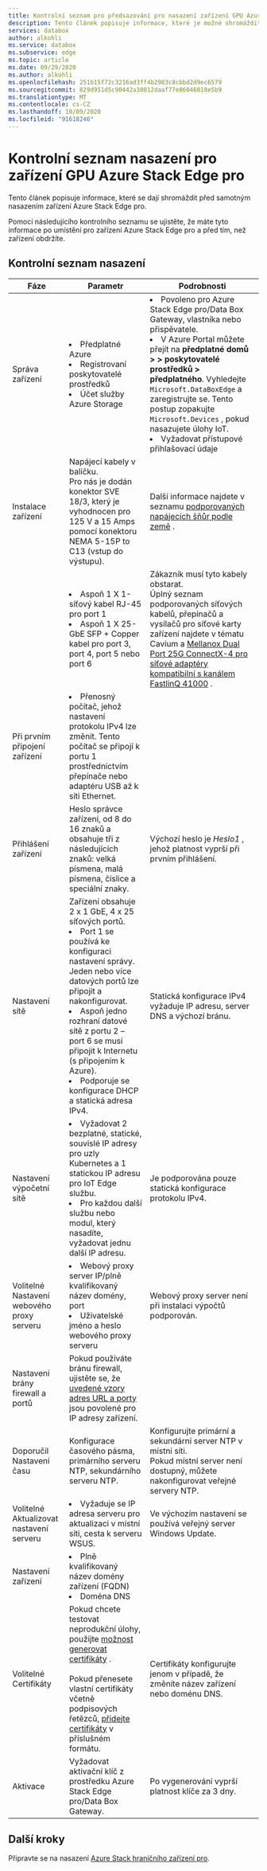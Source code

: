```yaml
---
title: Kontrolní seznam pro předsazování pro nasazení zařízení GPU Azure Stack Edge pro | Microsoft Docs
description: Tento článek popisuje informace, které je možné shromáždit před nasazením zařízení GPU Azure Stack Edge pro.
services: databox
author: alkohli
ms.service: databox
ms.subservice: edge
ms.topic: article
ms.date: 09/29/2020
ms.author: alkohli
ms.openlocfilehash: 251b15f72c3216ad3ff4b2983c8cbbd2d9ec6579
ms.sourcegitcommit: 829d951d5c90442a38012daaf77e86046018e5b9
ms.translationtype: MT
ms.contentlocale: cs-CZ
ms.lasthandoff: 10/09/2020
ms.locfileid: "91618246"
---
```

# <a name="deployment-checklist-for-your-azure-stack-edge-pro-gpu-device"></a>Kontrolní seznam nasazení pro zařízení GPU Azure Stack Edge pro  

Tento článek popisuje informace, které se dají shromáždit před samotným nasazením zařízení Azure Stack Edge pro. 

Pomocí následujícího kontrolního seznamu se ujistěte, že máte tyto informace po umístění pro zařízení Azure Stack Edge pro a před tím, než zařízení obdržíte. 

## <a name="deployment-checklist"></a>Kontrolní seznam nasazení 

| Fáze                             | Parametr                                                                                                                                                                                                                           | Podrobnosti                                                                                                           |
|-----------------------------------|-------------------------------------------------------------------------------------------------------------------------------------------------------------------------------------------------------------------------------------|-------------------------------------------------------------------------------------------------------------------|
| Správa zařízení               | <li>Předplatné Azure</li><li>Registrovaní poskytovatelé prostředků</li><li>Účet služby Azure Storage</li>|<li>Povoleno pro Azure Stack Edge pro/Data Box Gateway, vlastníka nebo přispěvatele.</li><li>V Azure Portal můžete přejít na **předplatné domů > > poskytovatelé prostředků > předplatného**. Vyhledejte `Microsoft.DataBoxEdge` a zaregistrujte se. Tento postup zopakujte `Microsoft.Devices` , pokud nasazujete úlohy IoT.</li><li>Vyžadovat přístupové přihlašovací údaje</li> |
| Instalace zařízení               | Napájecí kabely v balíčku. <br>Pro nás je dodán konektor SVE 18/3, který je vyhodnocen pro 125 V a 15 Amps pomocí konektoru NEMA 5-15P to C13 (vstup do výstupu). | Další informace najdete v seznamu [podporovaných napájecích šňůr podle země](azure-stack-edge-technical-specifications-power-cords-regional.md) .  |
|                                   | <li>Aspoň 1 X 1-síťový kabel RJ-45 pro port 1  </li><li> Aspoň 1 X 25-GbE SFP + Copper kabel pro port 3, port 4, port 5 nebo port 6</li>| Zákazník musí tyto kabely obstarat.<br>Úplný seznam podporovaných síťových kabelů, přepínačů a vysílačů pro síťové karty zařízení najdete v tématu Cavium a [Mellanox Dual Port 25G ConnectX-4 pro síťové adaptéry kompatibilní s kanálem](https://docs.mellanox.com/display/ConnectX4LxFirmwarev14271016/Firmware+Compatible+Products) [FastlinQ 41000](https://www.marvell.com/documents/xalflardzafh32cfvi0z/) .| 
| Při prvním připojení zařízení      | <li>Přenosný počítač, jehož nastavení protokolu IPv4 lze změnit. Tento počítač se připojí k portu 1 prostřednictvím přepínače nebo adaptéru USB až k síti Ethernet.  </li><!--<li> A minimum of 1 GbE switch must be used for the device once the initial setup is complete. The local web UI will not be accessible if the connected switch is not at least 1 Gbe.</li>-->|   |
| Přihlášení zařízení                      | Heslo správce zařízení, od 8 do 16 znaků a obsahuje tři z následujících znaků: velká písmena, malá písmena, číslice a speciální znaky.                                            | Výchozí heslo je *Heslo1* , jehož platnost vyprší při prvním přihlášení.                                                     |
| Nastavení sítě                  | Zařízení obsahuje 2 x 1 GbE, 4 x 25 síťových portů. <li>Port 1 se používá ke konfiguraci nastavení správy. Jeden nebo více datových portů lze připojit a nakonfigurovat. </li><li> Aspoň jedno rozhraní datové sítě z portu 2 – port 6 se musí připojit k Internetu (s připojením k Azure).</li><li> Podporuje se konfigurace DHCP a statická adresa IPv4. | Statická konfigurace IPv4 vyžaduje IP adresu, server DNS a výchozí bránu.   |
| Nastavení výpočetní sítě     | <li>Vyžadovat 2 bezplatné, statické, souvislé IP adresy pro uzly Kubernetes a 1 statickou IP adresu pro IoT Edge službu.</li><li>Pro každou další službu nebo modul, který nasadíte, vyžadovat jednu další IP adresu.</li>| Je podporována pouze statická konfigurace protokolu IPv4.|
| Volitelné Nastavení webového proxy serveru     | <li>Webový proxy server IP/plně kvalifikovaný název domény, port </li><li>Uživatelské jméno a heslo webového proxy serveru</li> | Webový proxy server není při instalaci výpočtů podporován. |
| Nastavení brány firewall a portů        | Pokud používáte bránu firewall, ujistěte se, že [uvedené vzory adres URL a porty](azure-stack-edge-system-requirements.md#networking-port-requirements) jsou povolené pro IP adresy zařízení. |  |
| Doporučil Nastavení času       | Konfigurace časového pásma, primárního serveru NTP, sekundárního serveru NTP. | Konfigurujte primární a sekundární server NTP v místní síti.<br>Pokud místní server není dostupný, můžete nakonfigurovat veřejné servery NTP.                                                    |
| Volitelné Aktualizovat nastavení serveru | <li>Vyžaduje se IP adresa serveru pro aktualizaci v místní síti, cesta k serveru WSUS. </li> | Ve výchozím nastavení se používá veřejný server Windows Update.|
| Nastavení zařízení | <li>Plně kvalifikovaný název domény zařízení (FQDN) </li><li>Doména DNS</li> | |
| Volitelné Certifikáty  | Pokud chcete testovat neprodukční úlohy, použijte [možnost generovat certifikáty](azure-stack-edge-gpu-deploy-configure-certificates.md#generate-device-certificates) . <br><br> Pokud přenesete vlastní certifikáty včetně podpisových řetězců, [přidejte certifikáty](azure-stack-edge-gpu-deploy-configure-certificates.md#bring-your-own-certificates) v příslušném formátu.| Certifikáty konfigurujte jenom v případě, že změníte název zařízení nebo doménu DNS. |
| Aktivace  | Vyžadovat aktivační klíč z prostředku Azure Stack Edge pro/Data Box Gateway.    | Po vygenerování vyprší platnost klíče za 3 dny. |

<!--
| (Optional) MAC Address            | If MAC address needs to be whitelisted, get the address of the connected port from local UI of the device. |                                                                                                                   |
| (Optional) Network switch port    | Device hosts Hyper-V VMs for compute. Some network switch port configurations don’t accommodate these setups by default.                                                                                                        |                                                                                                                   |-->


## <a name="next-steps"></a>Další kroky

Připravte se na nasazení [Azure Stack hraničního zařízení pro](azure-stack-edge-gpu-deploy-prep.md).
